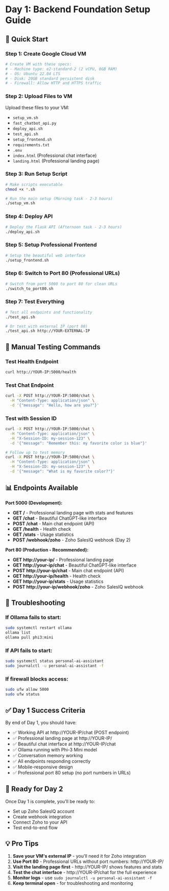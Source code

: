# Day 1: Backend Foundation Setup Guide

## 🚀 Quick Start

### Step 1: Create Google Cloud VM
```bash
# Create VM with these specs:
# - Machine type: e2-standard-2 (2 vCPU, 8GB RAM)
# - OS: Ubuntu 22.04 LTS
# - Disk: 20GB standard persistent disk
# - Firewall: Allow HTTP and HTTPS traffic
```

### Step 2: Upload Files to VM
Upload these files to your VM:
- `setup_vm.sh`
- `fast_chatbot_api.py`
- `deploy_api.sh`
- `test_api.sh`
- `setup_frontend.sh`
- `requirements.txt`
- `.env`
- `index.html` (Professional chat interface)
- `landing.html` (Professional landing page)

### Step 3: Run Setup Script
```bash
# Make scripts executable
chmod +x *.sh

# Run the main setup (Morning task - 2-3 hours)
./setup_vm.sh
```

### Step 4: Deploy API
```bash
# Deploy the Flask API (Afternoon task - 2-3 hours)
./deploy_api.sh
```

### Step 5: Setup Professional Frontend
```bash
# Setup the beautiful web interface
./setup_frontend.sh
```

### Step 6: Switch to Port 80 (Professional URLs)
```bash
# Switch from port 5000 to port 80 for clean URLs
./switch_to_port80.sh
```

### Step 7: Test Everything
```bash
# Test all endpoints and functionality
./test_api.sh

# Or test with external IP (port 80)
./test_api.sh http://YOUR-EXTERNAL-IP
```

## 🧪 Manual Testing Commands

### Test Health Endpoint
```bash
curl http://YOUR-IP:5000/health
```

### Test Chat Endpoint
```bash
curl -X POST http://YOUR-IP:5000/chat \
  -H "Content-Type: application/json" \
  -d '{"message": "Hello, how are you?"}'
```

### Test with Session ID
```bash
curl -X POST http://YOUR-IP:5000/chat \
  -H "Content-Type: application/json" \
  -H "X-Session-ID: my-session-123" \
  -d '{"message": "Remember this: my favorite color is blue"}'

# Follow up to test memory
curl -X POST http://YOUR-IP:5000/chat \
  -H "Content-Type: application/json" \
  -H "X-Session-ID: my-session-123" \
  -d '{"message": "What is my favorite color?"}'
```

## 📊 Endpoints Available

**Port 5000 (Development):**
- **GET /** - Professional landing page with stats and features
- **GET /chat** - Beautiful ChatGPT-like interface  
- **POST /chat** - Main chat endpoint (API)
- **GET /health** - Health check
- **GET /stats** - Usage statistics
- **POST /webhook/zoho** - Zoho SalesIQ webhook (Day 2)

**Port 80 (Production - Recommended):**
- **GET http://your-ip/** - Professional landing page
- **GET http://your-ip/chat** - Beautiful ChatGPT-like interface  
- **POST http://your-ip/chat** - Main chat endpoint (API)
- **GET http://your-ip/health** - Health check
- **GET http://your-ip/stats** - Usage statistics
- **POST http://your-ip/webhook/zoho** - Zoho SalesIQ webhook

## 🔧 Troubleshooting

### If Ollama fails to start:
```bash
sudo systemctl restart ollama
ollama list
ollama pull phi3:mini
```

### If API fails to start:
```bash
sudo systemctl status personal-ai-assistant
sudo journalctl -u personal-ai-assistant -f
```

### If firewall blocks access:
```bash
sudo ufw allow 5000
sudo ufw status
```

## ✅ Day 1 Success Criteria

By end of Day 1, you should have:
- ✅ Working API at http://YOUR-IP/chat (POST endpoint)
- ✅ Professional landing page at http://YOUR-IP/
- ✅ Beautiful chat interface at http://YOUR-IP/chat
- ✅ Ollama running with Phi-3 Mini model
- ✅ Conversation memory working
- ✅ All endpoints responding correctly
- ✅ Mobile-responsive design
- ✅ Professional port 80 setup (no port numbers in URLs)

## 🎯 Ready for Day 2

Once Day 1 is complete, you'll be ready to:
- Set up Zoho SalesIQ account
- Create webhook integration
- Connect Zoho to your API
- Test end-to-end flow

## 💡 Pro Tips

1. **Save your VM's external IP** - you'll need it for Zoho integration
2. **Use Port 80** - Professional URLs without port numbers: http://YOUR-IP/
3. **Visit the landing page first** - http://YOUR-IP/ shows features and stats
4. **Test the chat interface** - http://YOUR-IP/chat for the full experience
5. **Monitor logs** - use `sudo journalctl -u personal-ai-assistant -f`
6. **Keep terminal open** - for troubleshooting and monitoring
